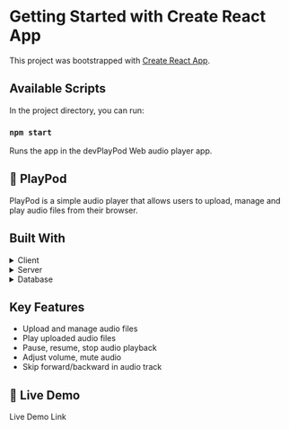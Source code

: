 # Getting Started with Create React App

This project was bootstrapped with [Create React App](https://github.com/facebook/create-react-app).

## Available Scripts

In the project directory, you can run:

### `npm start`

Runs the app in the devPlayPod
Web audio player app.

<!-- PROJECT DESCRIPTION -->
## 📖 PlayPod <a name="about-project"></a>
PlayPod is a simple audio player that allows users to upload, manage and play audio files from their browser.

## Built With <a name="built-with"></a>
<details>
  <summary>Client</summary>
  <ul>
    <li><a href="https://reactjs.org/">React.js</a></li>
    <li><a href="https://redux.js.org/">Redux</a></li>
    <li><a href="https://www.npmjs.com/package/@reduxjs/toolkit">Redux Toolkit</a></li>
    <li><a href="https://www.npmjs.com/package/react-icons">React Icons</a></li>
  </ul>
</details>
<details>
  <summary>Server</summary>
  <ul>
    <li><a href="https://nodejs.org/en/">Node.js</a></li>
    <li><a href="https://expressjs.com/">Express.js</a></li>
    <li><a href="https://www.npmjs.com/package/multer">Multer</a></li>
    <li><a href="https://www.npmjs.com/package/uuid">UUID</a></li>
  </ul>
</details>
<details>
<summary>Database</summary>
  <ul>
    <li><a href="https://www.mongodb.com/">MongoDB</a></li>
    <li><a href="https://mongoosejs.com/">Mongoose</a></li>
  </ul>
</details>

## Key Features <a name="key-features"></a>
- Upload and manage audio files
- Play uploaded audio files
- Pause, resume, stop audio playback
- Adjust volume, mute audio
- Skip forward/backward in audio track
<!-- LIVE DEMO -->
## 🚀 Live Demo <a name="live-demo"></a>
Live Demo Link
<!-- GETTING STARTED -->
